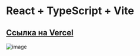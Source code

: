 # React + TypeScript + Vite

## [Ссылка на Vercel](https://s-board-seven.vercel.app/)

![image](https://github.com/user-attachments/assets/98467c22-b2ef-4a41-ae68-008cb668f4ab)
